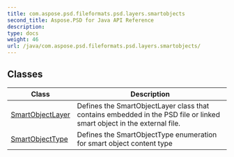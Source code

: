 ```yaml
---
title: com.aspose.psd.fileformats.psd.layers.smartobjects
second_title: Aspose.PSD for Java API Reference
description: 
type: docs
weight: 46
url: /java/com.aspose.psd.fileformats.psd.layers.smartobjects/
---
```



## Classes

| Class | Description |
| --- | --- |
| [SmartObjectLayer](../com.aspose.psd.fileformats.psd.layers.smartobjects/smartobjectlayer) | Defines the SmartObjectLayer class that contains embedded in the PSD file or linked smart object in the external file. |
| [SmartObjectType](../com.aspose.psd.fileformats.psd.layers.smartobjects/smartobjecttype) | Defines the SmartObjectType enumeration for smart object content type |

